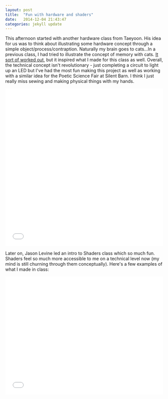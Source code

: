 ```yaml
---
layout: post
title:  "Fun with hardware and shaders"
date:   2014-12-04 21:43:47
categories: jekyll update
---
```

This afternoon started with another hardware class from Taeyoon. His idea for us was to think about illustrating some hardware concept through a simple object/process/contraption. Naturally my brain goes to cats...In a previous class, I had tried to illustrate the concept of memory with cats. [It sort of worked out](http://paigederaedt.github.io/blog/jekyll/update/2014/11/06/DrawingMemory.html), but it inspired what I made for this class as well. Overall, the technical concept isn't revolutionary - just completing a circuit to light up an LED but I've had the most fun making this project as well as working with a similar idea for the Poetic Science Fair at Silent Barn. I think I just really miss sewing and making physical things with my hands.

<iframe src="//player.vimeo.com/video/113750053" width="500" height="500" frameborder="0" webkitallowfullscreen mozallowfullscreen allowfullscreen></iframe>  

Later on, Jason Levine led an intro to Shaders class which so much fun. Shaders feel so much more accessible to me on a technical level now (my mind is still churning through them conceptually). Here's a few examples of what I made in class:

<iframe src="//player.vimeo.com/video/113674594" width="500" height="375" frameborder="0" webkitallowfullscreen mozallowfullscreen allowfullscreen></iframe>  
